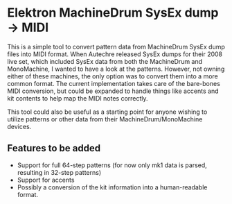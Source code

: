# Elektron MachineDrum SysEx dump -> MIDI

This is a simple tool to convert pattern data from MachineDrum SysEx dump files into MIDI format. When Autechre released SysEx dumps for their 2008 live set, which included SysEx data from both the MachineDrum and MonoMachine, I wanted to have a look at the patterns. However, not owning either of these machines, the only option was to convert them into a more common format. The current implementation takes care of the bare-bones MIDI conversion, but could be expanded to handle things like accents and kit contents to help map the MIDI notes correctly. 

This tool could also be useful as a starting point for anyone wishing to utilize patterns or other data from their MachineDrum/MonoMachine devices.

## Features to be added

- Support for full 64-step patterns (for now only mk1 data is parsed, resulting in 32-step patterns)
- Support for accents
- Possibly a conversion of the kit information into a human-readable format.
